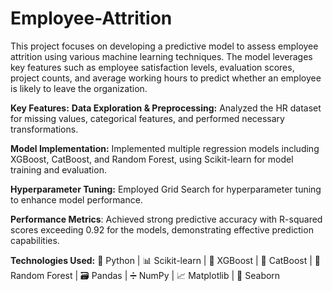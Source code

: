 # Employee-Attrition

This project focuses on developing a predictive model to assess employee attrition using various machine learning techniques. The model leverages key features such as employee satisfaction levels, evaluation scores, project counts, and average working hours to predict whether an employee is likely to leave the organization.

**Key Features:**
**Data Exploration & Preprocessing:** Analyzed the HR dataset for missing values, categorical features, and performed necessary transformations.

**Model Implementation:** Implemented multiple regression models including XGBoost, CatBoost, and Random Forest, using Scikit-learn for model training and evaluation.

**Hyperparameter Tuning:** Employed Grid Search for hyperparameter tuning to enhance model performance.

**Performance Metrics**: Achieved strong predictive accuracy with R-squared scores exceeding 0.92 for the models, demonstrating effective prediction capabilities.

**Technologies Used:** 🐍 Python | 📊 Scikit-learn | 🚀 XGBoost | 🌟 CatBoost | 🌳 Random Forest | 🗃️ Pandas | ➗ NumPy | 📈 Matplotlib | 🎨 Seaborn


